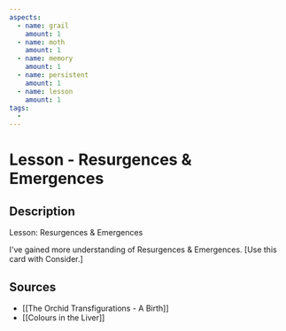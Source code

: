 ```yaml
---
aspects: 
  - name: grail
    amount: 1
  - name: moth
    amount: 1
  - name: memory
    amount: 1
  - name: persistent
    amount: 1
  - name: lesson
    amount: 1
tags:
  - 
---
```


# Lesson - Resurgences & Emergences

## Description
Lesson: Resurgences & Emergences

I've gained more understanding of Resurgences & Emergences. [Use this card with Consider.]
## Sources
- [[The Orchid Transfigurations - A Birth]]
- [[Colours in the Liver]]